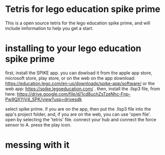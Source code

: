 # Tetris for lego education spike prime
This is a open source tetris for the lego education spike prime, and will include imformation to help you get a start.

# installing to your lego education spike prime
first, install the SPIKE app.
you can dowload it from the apple app store, microsoft store, play store, or on the web on the app download: https://education.lego.com/en-us/downloads/spike-app/software/ 
or the web app: https://spike.legoeducation.com/ .
then, install the .llsp3 file, from here: https://drive.google.com/file/d/1cd8uchZsTzeNhc-Fnp-Pw9QXYjV4_SPK/view?usp=drivesdk

select spike prime.
if you are on the app, then put the .llsp3 file into the app's project folder, and, if you are on the web, you can use 'open file'.
open by selecting the 'tetris' file.
connect your hub and connect the force sensor to A.
press the play icon.

# messing with it
